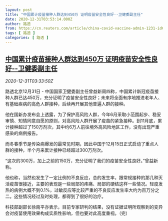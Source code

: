 ```yaml
---
layout: post
title: "中国累计疫苗接种人群达到450万 证明疫苗安全性良好--卫健委副主任"
date: 2020-12-31T03:53:14.000Z
author: 路透
from: https://cn.reuters.com/article/china-covid-vaccine-admin-1231-idCNKBS2950AJ
tags: [ 路透 ]
categories: [ 路透 ]
---
```

<!--1609386794000-->
[中国累计疫苗接种人群达到450万 证明疫苗安全性良好--卫健委副主任](https://cn.reuters.com/article/china-covid-vaccine-admin-1231-idCNKBS2950AJ)
------

<div>
<div><i>2020-12-31T03:33:50Z</i></div><p>路透北京12月31日 - 中国国家卫健委副主任曾益新周四称，中国累计新冠疫苗接种人群已达450万，充分证明了疫苗安全性良好；未来将全面有序地推进老年人、有基础疾病的高危人群接种，后续再开展其他普遍人群的接种。</p><p>他在国新办发布会上透露，为了保护高风险人群，今年6月采取小范围起步、稳妥审慎、知情同意自愿的原则，对高风险人群开展了疫苗的紧急接种。到11月底，累计接种超过了150万剂次，其中约6万人前往境外高风险地区工作，没有出现严重感染的病例报告。</p><p>而冬春季节是传染病爆发的最常见时期，因此中国于12月15日正式启动了重点人群的接种，半个月来累计接种已经超过300万剂次。</p><p>“这次的300万，加上之前的150万，充分证明了我们的疫苗安全性良好。”曾益新称。</p><p>他也称，当然也发生了一定比例的不良反应，总的发生率，跟常规接种的那几种灭活疫苗很接近，主要的表现是一些局部的疼痛、局部的硬结这样一些情况。轻度发热的病例大概不到0.1%，过敏反应等比较严重的不良反应发生率大约为百万分之二。这些情况经过及时处理，都得到了很好的治疗。</p><p>科技部副部长徐南平亦表示，目前专家研判的结果，没有证据证明所观察到的变异会对疫苗使用效果构成实质性影响，但也要对此高度重视。（完）</p>
</div>
